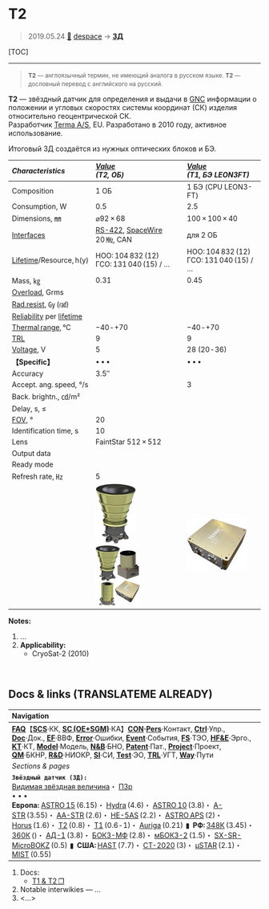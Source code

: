 # T2
> 2019.05.24 [🚀](../index/index.md) [despace](index.md) → **[ЗД](sensor.md)**

[TOC]

---

> <small>**T2** — англоязычный термин, не имеющий аналога в русском языке. **T2** — дословный перевод с английского на русский.</small>

**T2** — звёздный датчик для определения и выдачи в [GNC](gnc.md) информации о положении и угловых скоростях системы координат (СК) изделия относительно геоцентрической СК.  
Разработчик [Terma A/S](zz_terma.md), EU. Разработано в 2010 году, активное использование.

Итоговый ЗД создаётся из нужных оптических блоков и БЭ.

|*Characteristics*|*[Value](si.md)<br> (T2, ОБ)*|*[Value](si.md)<br> (T1, БЭ LEON3FT)*|
|:--|:--|:--|
|Composition|1 ОБ|1 БЭ (CPU LEON3-FT)|
|Consumption, W|0.5|2.5|
|Dimensions, ㎜|⌀92 × 68|100 × 100 × 40|
|[Interfaces](interface.md)|[RS-422](rs_xxx.md), [SpaceWire](spacewire.md) 20 ㎒, CAN|для 2 ОБ|
|[Lifetime](lifetime.md)/Resource, h(y)|НОО: 104 832 (12)<br> ГСО: 131 040 (15) / …|НОО: 104 832 (12)<br> ГСО: 131 040 (15) / …|
|Mass, ㎏|0.31|0.45|
|[Overload](vibration.md), Grms| | |
|[Rad.resist](ion_rad.md), ㏉ (㎭)| | |
|[Reliability](qm.md) per [lifetime](lifetime.md)| | |
|[Thermal range](tcs.md), ℃|−40 ‑ +70|−40 ‑ +70|
|[TRL](trl.md)|9|9|
|[Voltage](voltage.md), V|5|28 (20 ‑ 36)|
|**【Specific】**|• • •|• • •|
|Accuracy|3.5″| |
|Accept. ang. speed, °/s| |3|
|Back. brightn., ㏅/m²| | |
|Delay, s, ≤| | |
|[FOV](fov.md), °|20| |
|Identification time, s|10| |
|Lens|FaintStar 512 × 512| |
|Output data| | |
|Ready mode| | |
|Refresh rate, ㎐|5| |
| |![](f/sensor/t/t1_pic_optics26.jpg) [![](f/sensor/t/t1_pic1_thumb.jpg)](f/sensor/t/t1_pic1.jpg)|![](f/sensor/t/t1_pic_dp_leon3ft.jpg)|

**Notes:**

   1. …
   1. **Applicability:**
      - CryoSat-2 (2010)



<p style="page-break-after:always"> </p>

## Docs & links (TRANSLATEME ALREADY)
|Navigation|
|:--|
|**[FAQ](faq.md)**【**[SCS](scs.md)**·КК, **[SC (OE+SGM)](sc.md)**·КА】**[CON](contact.md)·[Pers](person.md)**·Контакт, **[Ctrl](control.md)**·Упр., **[Doc](doc.md)**·Док., **[EF](ef.md)**·ВВФ, **[Error](error.md)**·Ошибки, **[Event](event.md)**·События, **[FS](fs.md)**·ТЭО, **[HF&E](hfe.md)**·Эрго., **[KT](kt.md)**·КТ, **[Model](model.md)**·Модель, **[N&B](nnb.md)**·БНО, **[Patent](патент.md)**·Пат., **[Project](project.md)**·Проект, **[QM](qm.md)**·БКНР, **[R&D](rnd.md)**·НИОКР, **[SI](si.md)**·СИ, **[Test](test.md)**·ЭО, **[TRL](trl.md)**·УГТ, **[Way](way.md)**·Пути|
|*Sections & pages*|
|**`Звёздный датчик (ЗД):`**<br> [Видимая звёздная величина](app_mag.md)・ [ПЗр](fov.md)<br>• • •<br> **Европа:** [ASTRO 15](astro_15.md) (6.15)・ [Hydra](hydra.md) (4.6)・ [ASTRO 10](astro_10.md) (3.8)・ [A-STR](a_str.md) (3.55)・ [AA-STR](aa_str.md) (2.6)・ [HE-5AS](he_5as.md) (2.2)・ [ASTRO APS](astro_aps.md) (2)・ [Horus](horus.md) (1.6)・ [T2](t2.md) (0.8)・ [T1](t1.md) (0.6 ‑ 1)・ [Auriga](auriga.md) (0.21)  ▮  **РФ:** [348К](348k.md) (3.45)・ [360К](360k.md) ()・ [АД-1](ad_1.md) (3.8)・ [БОКЗ-МФ](bokz_mf.md) (2.8)・ [мБОКЗ-2](мбокз_2.md) (1.5)・ [SX-SR-MicroBOKZ](sx_sr_microbokz.md) (0.5)  ▮  **США:** [HAST](hast.md) (7.7)・ [CT-2020](ct_2020.md) (3)・ [µSTAR](mustar.md) (2.1)・ [MIST](mist.md) (0.55) |

   1. Docs:
      - [T1 & T2 ❐](f/sensor/t/t1_t2_star_tracker_rev2.pdf)
   1. Notable interwikies — …
   1. <…>
